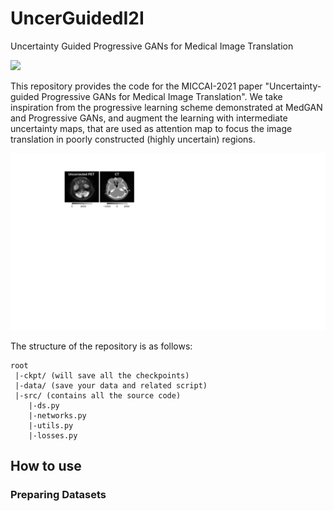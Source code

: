 # UncerGuidedI2I
Uncertainty Guided Progressive GANs for Medical Image Translation

![](./UncerGuidedI2I_Model.gif)

This repository provides the code for the MICCAI-2021 paper "Uncertainty-guided Progressive GANs for Medical Image Translation". 
We take inspiration from the progressive learning scheme demonstrated at MedGAN and Progressive GANs, and augment the learning with intermediate uncertainty maps, that are used as attention map to focus the image translation in poorly constructed (highly uncertain) regions.

![](./UncerGuidedI2I_res.gif)

The structure of the repository is as follows:
```
root
 |-ckpt/ (will save all the checkpoints)
 |-data/ (save your data and related script)
 |-src/ (contains all the source code)
    |-ds.py 
    |-networks.py
    |-utils.py
    |-losses.py
```

## How to use
### Preparing Datasets


